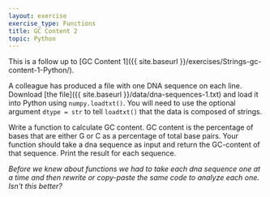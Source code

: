```yaml
---
layout: exercise
exercise_type: Functions
title: GC Content 2
topic: Python
---
```


This is a follow up to [GC Content 1]({{ site.baseurl }}/exercises/Strings-gc-content-1-Python/).

A colleague has produced a file with one DNA sequence on each line. Download
[the file]({{ site.baseurl }}/data/dna-sequences-1.txt) and load it into Python using
`numpy.loadtxt()`. You will need to use the optional argument `dtype = str` to
tell `loadtxt()` that the data is composed of strings.

Write a function to calculate GC content. GC content is the percentage of bases 
that are either G or C as a percentage of total base pairs. Your function should 
take a dna sequence as input and return the GC-content of that sequence. Print 
the result for each sequence. 

*Before we knew about functions we had to take each dna sequence one at a time 
and then rewrite or copy-paste the same code to analyze each one. Isn't this 
better?*
